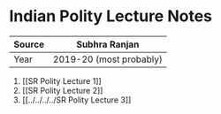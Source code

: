 # Indian Polity Lecture Notes

| Source | Subhra Ranjan           |
| ------- | ----------------------- |
| Year    | 2019-20 (most probably) |

1. [[SR Polity Lecture 1]]
2. [[SR Polity Lecture 2]]
3. [[../../../../SR Polity Lecture 3]]

	
	 
	 
